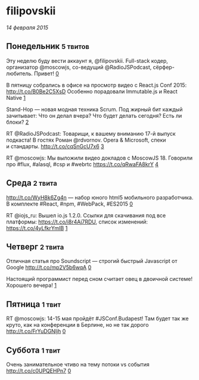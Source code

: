 # filipovskii

_14 февраля 2015_

## Понедельник <small>5 твитов</small>

Эту неделю буду вести аккаунт я, @filipovskii. Full-stack кодер, организатор @moscowjs, со-ведущий @RadioJSPodcast, сёрфер-любитель. Привет! [0][564697062378594304]

В пятницу собрались в офисе на просмотр видео с React.js Conf 2015: http://t.co/B0Be2C5XsD Особенно порадовали Immutable.js и React Native [1][564697244411387905]

Stand-Hop — новая модная техника Scrum. Под жирный бит каждый зачитывает: Что он делал вчера? Что будет делать сегодня? Есть ли блоки? [2][564699183429742592]

RT @RadioJSPodcast: Товарищи, к вашему вниманию 17-й выпуск подкаста! В гостях Роман @rdvornov. Opera &amp; Microsoft, спеки и стандарты. http://t.co/cqSnGcU7x6 [3][564740408945938433]

RT @moscowjs: Мы выложили видео докладов с MoscowJS 18. Говорили про #flux, #alasql, #csp и #webrtc https://t.co/qRwaFA8krY [4][564788407738847232]

[564697062378594304]: https://twitter.com/jsunderhood/status/564697062378594304
[564697244411387905]: https://twitter.com/jsunderhood/status/564697244411387905
[564699183429742592]: https://twitter.com/jsunderhood/status/564699183429742592
[564740408945938433]: https://twitter.com/jsunderhood/status/564740408945938433
[564788407738847232]: https://twitter.com/jsunderhood/status/564788407738847232

## Среда <small>2 твита</small>

http://t.co/WyH8k6Zg4n — набор юного html5 мобильного разработчика. В комплекте #React, #npm, #WebPack, #ES2015 [0][565454113597816832]

RT @iojs_ru: Вышел io.js 1.2.0. Ссылки для скачивания под все платформы: https://t.co/i8r4Aj7RDU, список изменений: https://t.co/4yLfkrYmIB [1][565468169033506816]

[565454113597816832]: https://twitter.com/jsunderhood/status/565454113597816832
[565468169033506816]: https://twitter.com/jsunderhood/status/565468169033506816

## Четверг <small>2 твита</small>

Отличная статья про Soundscript — строгий быстрый Javascript от Google http://t.co/mp2V5b6wqA [0][565782351729672192]

Настоящий программист перед сном считает овец в двоичной системе! Хорошего вечера! [1][565982117197524992]

[565782351729672192]: https://twitter.com/jsunderhood/status/565782351729672192
[565982117197524992]: https://twitter.com/jsunderhood/status/565982117197524992

## Пятница <small>1 твит</small>

RT @moscowjs: 14-15 мая пройдёт #JSConf.Budapest! Там будет так же круто, как на конференции в Берлине, но не так дорого http://t.co/FrYuDGNljh [0][566168229090197504]

[566168229090197504]: https://twitter.com/jsunderhood/status/566168229090197504

## Суббота <small>1 твит</small>

Очень занимательное чтиво на тему потоки vs события http://t.co/c0UPQEHPn7 [0][566640827594997760]

[566640827594997760]: https://twitter.com/jsunderhood/status/566640827594997760